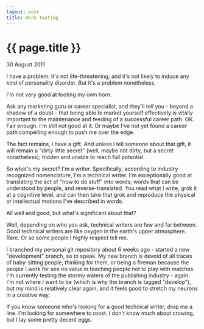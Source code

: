 ```yaml
---
layout: post
title: Horn Tooting
---
```


# {{ page.title }}

<p class="meta">30 August 2011</p>

I have a problem. It's not life-threatening, and it's not likely to induce any kind of personality disorder. But it's a problem nonetheless.

I'm not very good at tooting my own horn.

Ask any marketing guru or career specialist, and they'll tell you - beyond a shadow of a doubt - that being able to market yourself effectively is vitally important to the maintenance and feeding of a successful career path. OK. Fair enough. I'm still not good at it. Or maybe I've not yet found a career path compelling enough to push me over the edge.

The fact remains, I have a gift. And unless I tell someone about that gift, it will remain a "dirty little secret" (well, maybe not dirty, but a secret nonetheless); hidden and unable to reach full potential.

So what's my secret? I'm a writer. Specifically, according to industry recognized nomenclature, I'm a technical writer. I'm exceptionally good at translating the act of "how to do stuff" into words; words that can be understood by people, and reverse-translated. You read what I write, grok it at a cognitive level, and can then take that grok and reproduce the physical or intellectual motions I've described in words.

All well and good, but what's significant about that?

Well, depending on who you ask, technical writers are few and far between. Good technical writers are like oxygen in the earth's upper atmosphere. Rare. Or so some people I highly respect tell me.

I branched my personal git repository about 6 weeks ago - started a new "development" branch, so to speak. My new branch is devoid of all traces of baby-sitting people, thinking for them, or being a fireman because the people I work for see no value in teaching people not to play with matches. I'm currently testing the stormy waters of the publishing industry - again. I'm not where I want to be (which is why the branch is tagged "develop"), but my mind is relatively clear again, and it feels good to stretch my neurons in a creative way.

If you know someone who's looking for a good technical writer, drop me a line. I'm looking for somewhere to roost. I don't know much about crowing, but I lay some pretty decent eggs.
